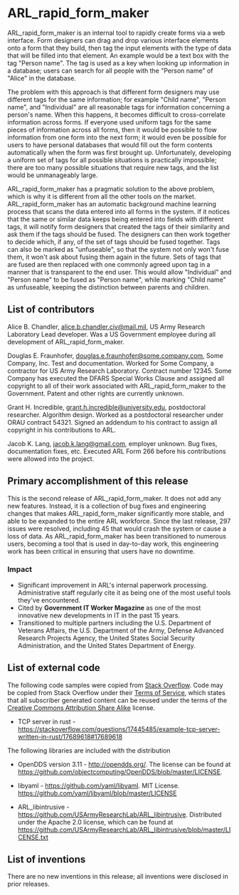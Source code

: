 # ARL_rapid_form_maker

ARL_rapid_form_maker is an internal tool to rapidly create forms via a web
interface.  Form designers can drag and drop various interface elements onto a
form that they build, then tag the input elements with the type of data that
will be filled into that element.  An example would be a text box with the tag
"Person name".  The tag is used as a key when looking up information in a
database; users can search for all people with the "Person name" of "Alice" in
the database.

The problem with this approach is that different form designers may use
different tags for the same information; for example "Child name", "Person
name", and "Individual" are all reasonable tags for information concerning a
person's name.  When this happens, it becomes difficult to cross-correlate
information across forms.  If everyone used uniform tags for the same pieces
of information across all forms, then it would be possible to flow information
from one form into the next form; it would even be possible for users to have
personal databases that would fill out the form contents automatically when
the form was first brought up.  Unfortunately, developing a uniform set of
tags for all possible situations is practically impossible; there are too many
possible situations that require new tags, and the list would be unmanageably
large.

ARL_rapid_form_maker has a pragmatic solution to the above problem, which is
why it is different from all the other tools on the market.
ARL_rapid_form_maker has an automatic background machine learning process that
scans the data entered into all forms in the system.  If it notices that the
same or similar data keeps being entered into fields with different tags, it
will notify form designers that created the tags of their similarity and ask
them if the tags should be fused.  The designers can then work together to
decide which, if any, of the set of tags should be fused together.  Tags can
also be marked as "unfuseable", so that  the system not only won't fuse them,
it won't ask about fusing them again in the future.  Sets of tags that are
fused are then replaced with one commonly agreed upon tag in a manner that is
transparent to the end user.  This would allow "Individual" and "Person name"
to be fused as "Person name", while marking "Child name" as unfuseable,
keeping the distinction between parents and children.

## List of contributors

Alice B. Chandler, alice.b.chandler.civ@mail.mil, US Army Research Laboratory
    Lead developer.  Was a US Government employee during all development of
    ARL_rapid_form_maker.

Douglas E. Fraunhofer, douglas.e.fraunhofer@some.company.com, Some Company, Inc.
    Test and documentation.  Worked for Some Company, a contractor for US
    Army Research Laboratory.  Contract number 12345.  Some Company has
    executed the DFARS Special Works Clause and assigned all copyright to all
    of their work associated with ARL_rapid_form_maker to the
    Government.  Patent and other rights are currently unknown.

Grant H. Incredible, grant.h.incredible@university.edu, postdoctoral researcher.
    Algorithm design.  Worked as a postdoctoral researcher under ORAU
    contract 54321.  Signed an addendum to his contract to assign all
    copyright in his contributions to ARL.

Jacob K. Lang, jacob.k.lang@gmail.com, employer unknown.  Bug fixes,
    documentation fixes, etc. Executed ARL Form 266 before his contributions
    were allowed into the project.

## Primary accomplishment of this release

This is the second release of ARL_rapid_form_maker.  It does not add any new
features.  Instead, it is a collection of bug fixes and engineering changes
that makes ARL_rapid_form_maker significantly more stable, and able to be
expanded to the entire ARL workforce.  Since the last release, 297 issues were
resolved, including 45 that would crash the system or cause a loss of data. As
ARL_rapid_form_maker has been transitioned to numerous users, becoming a tool
that is used in day-to-day work, this engineering work has been critical in
ensuring that users have no downtime.

### Impact

* Significant improvement in ARL's internal paperwork processing.
  Administrative staff regularly cite it as being one of the most useful tools
  they've encountered.
* Cited by __Government IT Worker Magazine__ as one of the most innovative new
  developments in IT in the past 15 years.
* Transitioned to multiple partners including the U.S. Department of Veterans
  Affairs, the U.S. Department of the Army, Defense Advanced Research Projects
  Agency, the United States Social Security Administration, and the
  United States Department of Energy.

## List of external code

The following code samples were copied from
[Stack Overflow](https://stackoverflow.com/).  Code may be copied from
Stack Overflow under their
[Terms of Service](https://stackexchange.com/legal/terms-of-service), which
states that all subscriber generated content can be reused under the terms of
the [Creative Commons Attribution Share Alike](https://creativecommons.org/licenses/by-sa/3.0/)
license.

* TCP server in rust -
  https://stackoverflow.com/questions/17445485/example-tcp-server-written-in-rust/17689618#17689618

The following libraries are included with the distribution

* OpenDDS version 3.11 - http://opendds.org/. The license can be found at
  https://github.com/objectcomputing/OpenDDS/blob/master/LICENSE.

* libyaml - https://github.com/yaml/libyaml.  MIT License.
  https://github.com/yaml/libyaml/blob/master/LICENSE

* ARL_libintrusive - https://github.com/USArmyResearchLab/ARL_libintrusive.
  Distributed under the Apache 2.0 license, which can be found at
  https://github.com/USArmyResearchLab/ARL_libintrusive/blob/master/LICENSE.txt

## List of inventions

There are no new inventions in this release; all inventions were disclosed in
prior releases.

